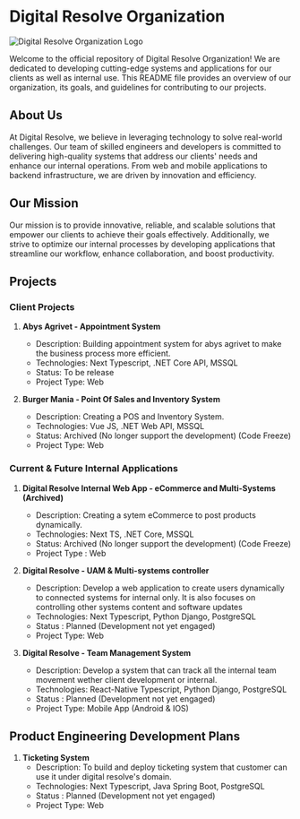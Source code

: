 # Digital Resolve Organization

![Digital Resolve Organization Logo](https://mdr-dev-stage-frontend.vercel.app/drlogo.png)

Welcome to the official repository of Digital Resolve Organization! We are dedicated to developing cutting-edge systems and applications for our clients as well as internal use. This README file provides an overview of our organization, its goals, and guidelines for contributing to our projects.

## About Us

At Digital Resolve, we believe in leveraging technology to solve real-world challenges. Our team of skilled engineers and developers is committed to delivering high-quality systems that address our clients' needs and enhance our internal operations. From web and mobile applications to backend infrastructure, we are driven by innovation and efficiency.

## Our Mission

Our mission is to provide innovative, reliable, and scalable solutions that empower our clients to achieve their goals effectively. Additionally, we strive to optimize our internal processes by developing applications that streamline our workflow, enhance collaboration, and boost productivity.

## Projects

### Client Projects

1. **Abys Agrivet - Appointment System**
   - Description: Building appointment system for abys agrivet to make the business process more efficient.
   - Technologies: Next Typescript, .NET Core API, MSSQL
   - Status: To be release
   - Project Type: Web

2. **Burger Mania - Point Of Sales and Inventory System**
   - Description: Creating a POS and Inventory System.
   - Technologies: Vue JS, .NET Web API, MSSQL
   - Status: Archived (No longer support the development) (Code Freeze)
   - Project Type: Web

### Current & Future Internal Applications

1. **Digital Resolve Internal Web App - eCommerce and Multi-Systems (Archived)**
   - Description: Creating a sytem eCommerce to post products dynamically.
   - Technologies: Next TS, .NET Core, MSSQL
   - Status: Archived (No longer support the development) (Code Freeze)
   - Project Type : Web

2. **Digital Resolve - UAM & Multi-systems controller**
   - Description: Develop a web application to create users dynamically to connected systems for internal only. It is also focuses on controlling other systems content and software updates
   - Technologies: Next Typescript, Python Django, PostgreSQL
   - Status : Planned (Development not yet engaged)
   - Project Type: Web
3. **Digital Resolve - Team Management System**
   - Description: Develop a system that can track all the internal team movement wether client development or internal.
   - Technologies: React-Native Typescript, Python Django, PostgreSQL
   - Status : Planned (Development not yet engaged)
   - Project Type: Mobile App (Android & IOS)
  
## Product Engineering Development Plans

1. **Ticketing System**
   - Description: To build and deploy ticketing system that customer can use it under digital resolve's domain.
   - Technologies: Next Typescript, Java Spring Boot, PostgreSQL
   - Status : Planned (Development not yet engaged)
   - Project Type: Web
